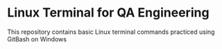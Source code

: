 # Linux Terminal for QA Engineering

This repository contains basic Linux terminal commands practiced using GitBash on Windows
